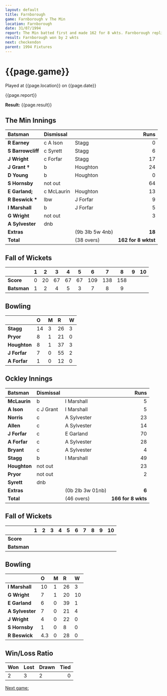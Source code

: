 ```yaml
---
layout: default
title: Farnborough
game: Farnborough v The Min
location: Farnborough
date: 31/07/1994
report: The Min batted first and made 162 for 8 wkts. Farnborough replied with 166 for 8 wkts
result: Farnborough won by 2 wkts
next: checkendon
parent: 1994 Fixtures
---
```


# {{page.game}}

Played at {{page.location}} on {{page.date}}

{{page.report}}

**Result:** {{page.result}}

## The Min Innings

| Batsman | Dismissal |  | Runs |
|:---|:---|---|---:|
| **R Earney** | c A Ison | Stagg | 0 |
| **S Barrowcliff** | c Syrett | Stagg | 6 |
| **J Wright** | c Forfar | Stagg | 17 |
| **J Grant &#8224;** | b | Houghton | 24 |
| **D Young** | b | Houghton | 0 |
| **S Hornsby** | not out |  | 64 |
| **E Garland;** | c McLaurin | Houghton | 13 |
| **R Beswick &#42;** | lbw | J Forfar | 9 |
| **I Marshall** | b | J Forfar | 5 |
| **G Wright** | not out |  | 3 |
| **A Sylvester** | dnb |  |  |
| **Extras** | | (9b 3lb 5w 4nb) | **18** |
| **Total** | | (38 overs) | ****162 for 8 wktst**** |

## Fall of Wickets

| | 1 | 2 | 3 | 4 | 5 | 6 | 7 | 8 | 9 | 10 |
|---|:---:|:---:|:---:|:---:|:---:|:---:|:---:|:---:|:---:|:---:|
| **Score** | 0 | 20 | 67 | 67 | 67 | 109 | 138 | 158 |  |  |
| **Batsman** | 1 | 2 | 4 | 5 | 3 | 7 | 8 | 9 |  |  |

## Bowling

| | O | M | R | W |
|---|:---|:---|:---|:---|
| **Stagg** | 14 | 3 | 26 | 3 |
| **Pryor** | 8 | 1 | 21 | 0 |
| **Houghton** | 8 | 1 | 37 | 3 |
| **J Forfar** | 7 | 0 | 55 | 2 |
| **A Forfar** | 1 | 0 | 12 | 0 |

## Ockley Innings

| Batsman | Dismissal |  | Runs |
|:---|:---|---|---:|
| **McLaurin** | b | I Marshall | 5 |
| **A Ison** | c J Grant | I Marshall | 5 |
| **Norris** | c | A Sylvester | 23 |
| **Allen** | c | A Sylvester | 14 |
| **J Forfar** | c | E Garland | 70 |
| **A Forfar** | c | A Sylvester | 28 |
| **Bryant** | c | A Sylvester | 4 |
| **Stagg** | b | I Marshall | 49 |
| **Houghton** | not out |  | 23 |
| **Pryor** | not out |  | 2 |
| **Syrett** | dnb |  |  |
| **Extras** | | (0b 2lb 3w 01nb) | **6** |
| **Total** | | (46 overs) | ****166 for 8 wkts**** |

## Fall of Wickets

| | 1 | 2 | 3 | 4 | 5 | 6 | 7 | 8 | 9 | 10 |
|---|:---:|:---:|:---:|:---:|:---:|:---:|:---:|:---:|:---:|:---:|
| **Score** |  |  |  |  |  |  |  |  |  |  |
| **Batsman** |  |  |  |  |  |  |  |  |  |  |

## Bowling

| | O | M | R | W |
|---|:---|:---|:---|:---|
| **I Marshall** | 10 | 1 | 26 | 3 |
| **G Wright** | 7 | 1 | 20 | 10|
| **E Garland** | 6 | 0 | 39 | 1 |
| **A Sylvester** | 7 | 0 | 21 | 4 |
| **J Wright** | 4 | 0 | 22 | 0 |
| **S Hornsby** | 1 | 0 | 8 | 0 |
| **R Beswick** | 4.3 | 0 | 28 | 0 |

## Win/Loss Ratio

| Won | Lost | Drawn | Tied |
|:---|:---|:---|---:|
| 2 | 3 | 2 | 0 |

[Next game:]({{page.next}})